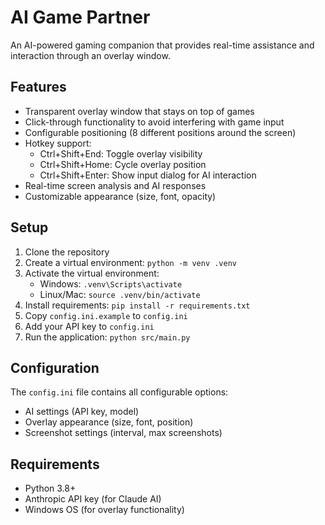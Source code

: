 # AI Game Partner

An AI-powered gaming companion that provides real-time assistance and interaction through an overlay window.

## Features

- Transparent overlay window that stays on top of games
- Click-through functionality to avoid interfering with game input
- Configurable positioning (8 different positions around the screen)
- Hotkey support:
  - Ctrl+Shift+End: Toggle overlay visibility
  - Ctrl+Shift+Home: Cycle overlay position
  - Ctrl+Shift+Enter: Show input dialog for AI interaction
- Real-time screen analysis and AI responses
- Customizable appearance (size, font, opacity)

## Setup

1. Clone the repository
2. Create a virtual environment: `python -m venv .venv`
3. Activate the virtual environment:
   - Windows: `.venv\Scripts\activate`
   - Linux/Mac: `source .venv/bin/activate`
4. Install requirements: `pip install -r requirements.txt`
5. Copy `config.ini.example` to `config.ini`
6. Add your API key to `config.ini`
7. Run the application: `python src/main.py`

## Configuration

The `config.ini` file contains all configurable options:
- AI settings (API key, model)
- Overlay appearance (size, font, position)
- Screenshot settings (interval, max screenshots)

## Requirements

- Python 3.8+
- Anthropic API key (for Claude AI)
- Windows OS (for overlay functionality) 